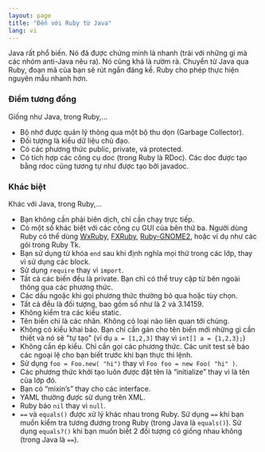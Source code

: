 ```yaml
---
layout: page
title: "Đến với Ruby từ Java"
lang: vi
---
```


Java rất phổ biến. Nó đã được chứng minh là nhanh (trái với những
gì mà các nhóm anti-Java nêu ra). Nó cũng khá là rườm rà. Chuyển
từ Java qua Ruby, đoạn mã của bạn sẽ rút ngắn đáng kề. Ruby cho phép
thực hiện nguyên mẫu nhanh hơn.

### Điểm tương đồng

Giống như Java, trong Ruby,...

* Bộ nhớ được quản lý thông qua một bộ thu dọn (Garbage Collector).
* Đối tượng là kiểu dữ liệu chủ đạo.
* Có các phương thức public, private, và protected.
* Có tích hợp các công cụ doc (trong Ruby là RDoc). Các doc
  được tạo bằng rdoc cũng tương tự như được tạo bởi javadoc.

### Khác biệt

Khác với Java, trong Ruby,...

* Bạn không cần phải biên dịch, chỉ cần chạy trực tiếp.
* Có một số khác biệt với các công cụ GUI của bên thứ ba. Người
  dùng Ruby có thể dùng [WxRuby][1], [FXRuby][2], [Ruby-GNOME2][3],
  hoặc ví dụ như các gói  trong Ruby Tk.
* Bạn sử dụng từ khóa `end` sau khi định nghĩa mọi thứ trong các lớp,
  thay vì sử dụng các block.
* Sử dụng `require` thay vì `import`.
* Tất cả các biến đều là private. Bạn chỉ có thể truy cập từ bên ngoài
  thông qua các phương thức.
* Các dấu ngoặc khi gọi phương thức thường bỏ qua hoặc tùy chọn.
* Tất cả đều là đối tượng, bao gồm số như là 2 và 3.14159.
* Không kiểm tra các kiểu static.
* Tên biến chỉ là các nhãn. Không có loại nào liên quan tới chúng.
* Không có kiểu khai báo. Bạn chỉ cần gán cho tên biến mới những gì
  cần thiết và nó sẽ "tự tạo" (ví dụ `a = [1,2,3]` thay vì
  `int[] a = {1,2,3};`)
* Không cần ép kiểu. Chỉ cần gọi các phương thức. Các unit test
  sẽ báo các ngoại lệ cho bạn biết trước khi bạn thực thi lệnh.
* Sử dụng `foo = Foo.new( "hi")` thay vì `Foo foo = new Foo( "hi" )`.
* Các phương thức khởi tạo luôn được đặt tên là “initialize”
  thay vì là tên của lớp đó.
* Bạn có “mixin’s” thay cho các interface.
* YAML thường được sử dụng trên XML.
* Ruby báo `nil` thay vì `null`.
* `==` và `equals()` được xử lý khác nhau trong Ruby. Sử dụng `==`
  khi bạn muốn kiểm tra tương đương trong Ruby (trong Java là `equals()`).
  Sử dụng `equals?()` khi bạn muốn biết 2 đối tượng có giống nhau không
  (trong Java là `==`).



[1]: http://wxruby.rubyforge.org/wiki/wiki.pl
[2]: http://www.fxruby.org/
[3]: http://ruby-gnome2.sourceforge.jp/
